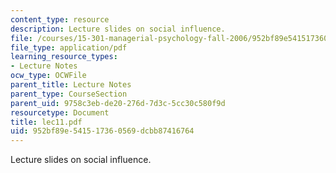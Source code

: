 ```yaml
---
content_type: resource
description: Lecture slides on social influence.
file: /courses/15-301-managerial-psychology-fall-2006/952bf89e541517360569dcbb87416764_lec11.pdf
file_type: application/pdf
learning_resource_types:
- Lecture Notes
ocw_type: OCWFile
parent_title: Lecture Notes
parent_type: CourseSection
parent_uid: 9758c3eb-de20-276d-7d3c-5cc30c580f9d
resourcetype: Document
title: lec11.pdf
uid: 952bf89e-5415-1736-0569-dcbb87416764
---
```

Lecture slides on social influence.

